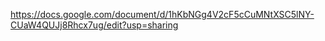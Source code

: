 
https://docs.google.com/document/d/1hKbNGg4V2cF5cCuMNtXSC5lNY-CUaW4QUJj8Rhcx7ug/edit?usp=sharing    
